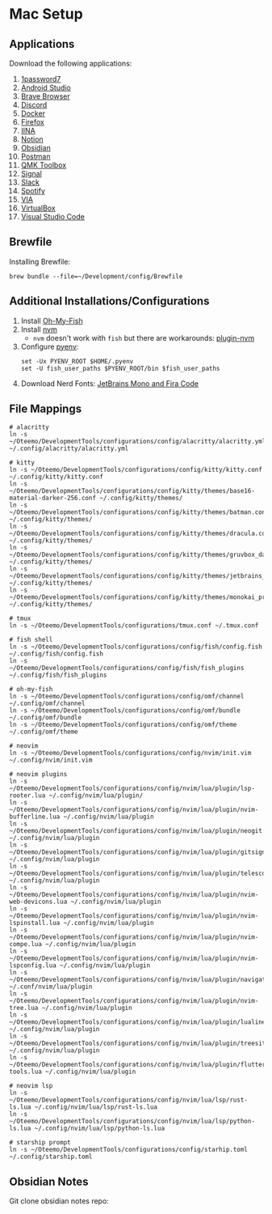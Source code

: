 # Mac Setup
## Applications
Download the following applications:
1. [1password7](https://1password.com/downloads/mac/) 
2. [Android Studio](https://developer.android.com/studio)
3. [Brave Browser](https://brave.com/download/) 
4. [Discord](https://discord.com/download)
5. [Docker](https://www.docker.com/products/docker-desktop)
6. [Firefox](https://www.mozilla.org/en-US/firefox/download/thanks/)
7. [IINA](https://iina.io/download/)
8. [Notion](https://www.notion.so/desktop)
9. [Obsidian](https://obsidian.md/)
10. [Postman](https://www.postman.com/downloads/)
11. [QMK Toolbox](https://github.com/qmk/qmk_toolbox)
12. [Signal](https://signal.org/download/)
13. [Slack](https://slack.com/downloads/mac)
14. [Spotify](https://www.spotify.com/us/download/mac/)
15. [VIA](https://caniusevia.com/)
16. [VirtualBox](https://www.virtualbox.org/wiki/Downloads)
17. [Visual Studio Code](https://code.visualstudio.com/download)

## Brewfile
Installing Brewfile:
```fish
brew bundle --file=~/Development/config/Brewfile
```

## Additional Installations/Configurations
1. Install [Oh-My-Fish](https://github.com/oh-my-fish/oh-my-fish) 
2. Install [nvm](https://github.com/nvm-sh/nvm#git-install) 
    - `nvm` doesn't work with `fish` but there are workarounds: [plugin-nvm](https://github.com/derekstavis/plugin-nvm)
3. Configure [pyenv](https://github.com/pyenv/pyenv#basic-github-checkout):
    ```fish
    set -Ux PYENV_ROOT $HOME/.pyenv
    set -U fish_user_paths $PYENV_ROOT/bin $fish_user_paths
    ```
4. Download Nerd Fonts: [JetBrains Mono and Fira Code](https://www.nerdfonts.com/font-downloads)

## File Mappings
```fish
# alacritty 
ln -s ~/Oteemo/DevelopmentTools/configurations/config/alacritty/alacritty.yml ~/.config/alacritty/alacritty.yml

# kitty 
ln -s ~/Oteemo/DevelopmentTools/configurations/config/kitty/kitty.conf ~/.config/kitty/kitty.conf
ln -s ~/Oteemo/DevelopmentTools/configurations/config/kitty/themes/base16-material-darker-256.conf ~/.config/kitty/themes/
ln -s ~/Oteemo/DevelopmentTools/configurations/config/kitty/themes/batman.conf ~/.config/kitty/themes/
ln -s ~/Oteemo/DevelopmentTools/configurations/config/kitty/themes/dracula.conf ~/.config/kitty/themes/
ln -s ~/Oteemo/DevelopmentTools/configurations/config/kitty/themes/gruvbox_dark.conf ~/.config/kitty/themes/
ln -s ~/Oteemo/DevelopmentTools/configurations/config/kitty/themes/jetbrains_dracula.conf ~/.config/kitty/themes/
ln -s ~/Oteemo/DevelopmentTools/configurations/config/kitty/themes/monokai_pro.conf ~/.config/kitty/themes/

# tmux 
ln -s ~/Oteemo/DevelopmentTools/configurations/tmux.conf ~/.tmux.conf

# fish shell
ln -s ~/Oteemo/DevelopmentTools/configurations/config/fish/config.fish ~/.config/fish/config.fish
ln -s ~/Oteemo/DevelopmentTools/configurations/config/fish/fish_plugins ~/.config/fish/fish_plugins

# oh-my-fish
ln -s ~/Oteemo/DevelopmentTools/configurations/config/omf/channel ~/.config/omf/channel
ln -s ~/Oteemo/DevelopmentTools/configurations/config/omf/bundle ~/.config/omf/bundle
ln -s ~/Oteemo/DevelopmentTools/configurations/config/omf/theme ~/.config/omf/theme

# neovim
ln -s ~/Oteemo/DevelopmentTools/configurations/config/nvim/init.vim ~/.config/nvim/init.vim

# neovim plugins
ln -s ~/Oteemo/DevelopmentTools/configurations/config/nvim/lua/plugin/lsp-rooter.lua ~/.config/nvim/lua/plugin/
ln -s ~/Oteemo/DevelopmentTools/configurations/config/nvim/lua/plugin/nvim-bufferline.lua ~/.config/nvim/lua/plugin
ln -s ~/Oteemo/DevelopmentTools/configurations/config/nvim/lua/plugin/neogit.lua ~/.config/nvim/lua/plugin
ln -s ~/Oteemo/DevelopmentTools/configurations/config/nvim/lua/plugin/gitsigns.lua ~/.config/nvim/lua/plugin
ln -s ~/Oteemo/DevelopmentTools/configurations/config/nvim/lua/plugin/telescope.lua ~/.config/nvim/lua/plugin
ln -s ~/Oteemo/DevelopmentTools/configurations/config/nvim/lua/plugin/nvim-web-devicons.lua ~/.config/nvim/lua/plugin
ln -s ~/Oteemo/DevelopmentTools/configurations/config/nvim/lua/plugin/nvim-lspinstall.lua ~/.config/nvim/lua/plugin
ln -s ~/Oteemo/DevelopmentTools/configurations/config/nvim/lua/plugin/nvim-compe.lua ~/.config/nvim/lua/plugin
ln -s ~/Oteemo/DevelopmentTools/configurations/config/nvim/lua/plugin/nvim-lspconfig.lua ~/.config/nvim/lua/plugin
ln -s ~/Oteemo/DevelopmentTools/configurations/config/nvim/lua/plugin/navigator.lua ~/.conf/nvim/lua/plugin
ln -s ~/Oteemo/DevelopmentTools/configurations/config/nvim/lua/plugin/nvim-tree.lua ~/.config/nvim/lua/plugin
ln -s ~/Oteemo/DevelopmentTools/configurations/config/nvim/lua/plugin/lualine.lua ~/.config/nvim/lua/plugin 
ln -s ~/Oteemo/DevelopmentTools/configurations/config/nvim/lua/plugin/treesitter.lua ~/.config/nvim/lua/plugin
ln -s ~/Oteemo/DevelopmentTools/configurations/config/nvim/lua/plugin/flutter-tools.lua ~/.config/nvim/lua/plugin

# neovim lsp 
ln -s ~/Oteemo/DevelopmentTools/configurations/config/nvim/lua/lsp/rust-ls.lua ~/.config/nvim/lua/lsp/rust-ls.lua
ln -s ~/Oteemo/DevelopmentTools/configurations/config/nvim/lua/lsp/python-ls.lua ~/.config/nvim/lua/lsp/python-ls.lua

# starship prompt
ln -s ~/Oteemo/DevelopmentTools/configurations/config/starhip.toml ~/.config/starship.toml
```

## Obsidian Notes
Git clone obsidian notes repo: 
```fish

```
